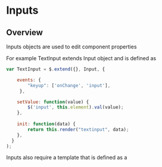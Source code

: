 # Inputs

## Overview

Inputs objects are used to edit component properties

For example TextInput extends Input object and is defined as 

```js
var TextInput = $.extend({}, Input, {

    events: {
        "keyup": ['onChange', 'input'],
	 },

	setValue: function(value) {
		$('input', this.element).val(value);
	},
	
	init: function(data) {
		return this.render("textinput", data);
	},
  }
);
```


Inputs also require a template that is defined as a <script> tag in the editor html (inside editor.html) with the id `vvveb-input-inputname` for example for text input is `vvveb-input-textinput` and is defined as

```js
<script id="vvveb-input-textinput" type="text/html">
	
	<div>
		<input name="{%=key%}" type="text" class="form-control"/>
	</div>
	
</script>
```

{%=key%} is used to set the unique input name defined as "key" in component properties, if additional data is provided then these must be set in the template, for example ToggleInput needs *on* and *off*

```js
<script id="vvveb-input-toggle" type="text/html">
	
    <div class="toggle">
        <input type="checkbox" name="{%=key%}" value="{%=on%}" data-value-off="{%=off%}" data-value-on="{%=on%}" class="toggle-checkbox" id="{%=key%}">
...
```        



## Definition

Usually Input objects define the following keys

* *events* - This provides a collection of definitions for functions to be called on certain events, the format is *event_name :['InputObject_function_to_be_called', 'css_selector_for_element_in_template']*
For example text input monitors keyup event for input element in the template, while select input monitors onchange event for select element in template, by default they both call onChange function on parent Input object.

```js
var TextInput = $.extend({}, Input, {

    events: {
        "keyup": ['onChange', 'input'],
	 },
...


var SelectInput = $.extend({}, Input, {
	

    events: {
        "change": ['onChange', 'select'],
	 },
...
```	
Sometimes you need to read another attribute than value from the input such as checked for checkbox in this case you need to override onChange method to use *checked* attribute.

```js
var CheckboxInput = $.extend({}, Input, {

	onChange: function(event, node) {
		
		if (event.data && event.data.element)
		{
			event.data.element.trigger('propertyChange', [this.checked, this]);
		}
	},
```

* *setValue* - This method is called automatically by Vvveb.Builder when setting the value for the input.
* *init* - This method is called when the input is initialized, the return value is used as html to render the input, by default the parent Input.render() is called with the template name and additional data as parameters.  


## Parent Input

All input object extends Input object that handles template loading and processing and also provides a default onChange function that automatically processes events using value attribute.

```js
var Input = {
	
	init: function(name) {
	},


	onChange: function(event, node) {
		
		if (event.data && event.data.element)
		{
			event.data.element.trigger('propertyChange', [this.value, this]);
		}
	},

	renderTemplate: function(name, data) {
		return tmpl("vvveb-input-" + name, data);
	},

	render: function(name, data) {
		this.element = $(this.renderTemplate(name, data));
		
		//bind events
		if (this.events)
		for (var event in this.events)
		{
			fun = this[ this.events[event][0] ];
			el = this.events[event][1];
		
			this.element.on(event, el, {element: this.element}, fun);
		}
		
		return this.element;
	}
};
```

You can check editor.html for input templates and inputs.js for inputs code.
